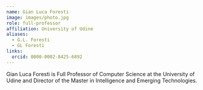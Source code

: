 ```yaml
---
name: Gian Luca Foresti
image: images/photo.jpg
role: full-professor
affiliation: University of Udine
aliases:
  - G.L. Foresti
  - GL Foresti
links:
  orcid: 0000-0002-8425-6892
---
```


Gian Luca Foresti is Full Professor of Computer Science at the University of Udine and Director of the Master in Intelligence and Emerging Technologies.